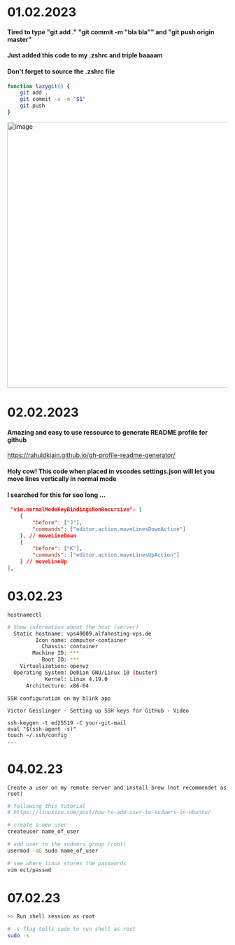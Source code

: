 
# 01.02.2023
####  Tired to type "git add ." "git commit -m "bla bla"" and "git push origin master"
#### Just added this code to my .zshrc and triple baaaam
#### Don't forget to source the .zshrc file

```bash
function lazygit() {
    git add .
    git commit -a -m "$1"
    git push
}
```

<img width="608" alt="image" src="https://user-images.githubusercontent.com/36699154/216145341-219278e7-b0c1-4c71-9204-d3705a9ed82c.png">

# 02.02.2023
####  Amazing and easy to use ressource to generate README profile for github

https://rahuldkjain.github.io/gh-profile-readme-generator/

#### Holy cow! This code when placed in vscodes settings.json will let you move lines vertically in normal mode
#### I searched for this for soo long ...

```json
 "vim.normalModeKeyBindingsNonRecursive": [
    {
        "before": ["J"],
        "commands": ["editor.action.moveLinesDownAction"]
    }, // moveLineDown
    {
        "before": ["K"],
        "commands": ["editor.action.moveLinesUpAction"]
    } // moveLineUp
],
```
# 03.02.23

```code
hostnamectl
```

```bash
# Show information about the host (server)
  Static hostname: vps40009.alfahosting-vps.de
         Icon name: computer-container
           Chassis: container
        Machine ID: ***
           Boot ID: ***
    Virtualization: openvz
  Operating System: Debian GNU/Linux 10 (buster)
            Kernel: Linux 4.19.0
      Architecture: x86-64

```


```code
SSH configuration on my blink app
```

```
Victor Geislinger - Setting up SSH keys for GitHub - Video

ssh-keygen -t ed25519 -C your-git-mail
eval "$(ssh-agent -s)"
touch ~/.ssh/config
...
```

# 04.02.23

```
Create a user on my remote server and install brew (not recommendet as root)
```

```bash
# following this tutorial
# https://linuxize.com/post/how-to-add-user-to-sudoers-in-ubuntu/

# create a new user
createuser name_of_user

# add user to the sudoers group (root)
usermod -aG sudo name_of_user

# see where linux stores the passwords
vim ect/passwd
```
# 07.02.23

```bash
>> Run shell session as root
```

```bash
# -s flag tells sudo to run shell as root
sudo -s
```



















